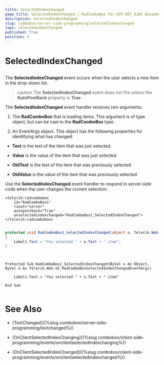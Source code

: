 ```yaml
---
title: SelectedIndexChanged
page_title: SelectedIndexChanged | RadComboBox for ASP.NET AJAX Documentation
description: SelectedIndexChanged
slug: combobox/server-side-programming/selectedindexchanged
tags: selectedindexchanged
published: True
position: 4
---
```


# SelectedIndexChanged



## 

The **SelectedIndexChanged** event occurs when the user selects a new item in the drop-down list.

>caution The **SelectedIndexChanged** event does not fire unless the **AutoPostBack** property is **True** .
>


The **SelectedIndexChanged** event handler receives two arguments:

1. The **RadComboBox** that is loading items. This argument is of type object, but can be cast to the **RadComboBox** type.

1. An EventArgs object. This object has the following properties for identifying what has changed:

* **Text** is the text of the item that was just selected.

* **Value** is the value of the item that was just selected.

* **OldText** is the text of the item that was previously selected

* **OldValue** is the value of the item that was previously selected

Use the **SelectedIndexChanged** event handler to respond in server-side code when the user changes the current selection:

````ASPNET
<telerik:radcombobox 
	id="RadComboBox1" 
	runat="server" 
	autopostback="True" 
	onselectedindexchanged="RadComboBox1_SelectedIndexChanged">
</telerik:radcombobox>
````





````C#
		
protected void RadComboBox1_SelectedIndexChanged(object o, Telerik.Web.UI.RadComboBoxSelectedIndexChangedEventArgs e)
{
	Label1.Text = "You selected " + e.Text + " item";
}
	
````
````VB.NET
	
Protected Sub RadComboBox1_SelectedIndexChanged(ByVal o As Object, ByVal e As Telerik.Web.UI.RadComboBoxSelectedIndexChangedEventArgs)

	Label1.Text = "You selected " + e.Text + " item"

End Sub
	
````


# See Also

 * [TextChanged]({%slug combobox/server-side-programming/textchanged%})

 * [OnClientSelectedIndexChanging]({%slug combobox/client-side-programming/events/onclientselectedindexchanging%})

 * [OnClientSelectedIndexChanged]({%slug combobox/client-side-programming/events/onclientselectedindexchanged%})
